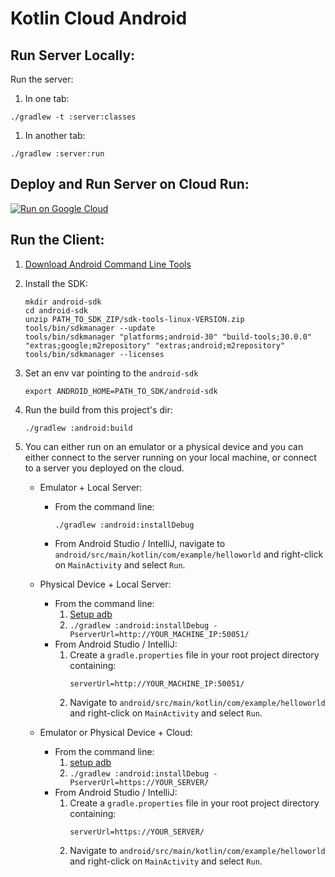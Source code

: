 # Kotlin Cloud Android

## Run Server Locally:

Run the server:
1. In one tab:
```
./gradlew -t :server:classes
```
1. In another tab:
```
./gradlew :server:run
```

## Deploy and Run Server on Cloud Run:

[![Run on Google Cloud](https://deploy.cloud.run/button.png)](https://deploy.cloud.run/?cloudshell_context=cloudrun-gbp)

## Run the Client:

1. [Download Android Command Line Tools](https://developer.android.com/studio)

1. Install the SDK:
    ```
    mkdir android-sdk
    cd android-sdk
    unzip PATH_TO_SDK_ZIP/sdk-tools-linux-VERSION.zip
    tools/bin/sdkmanager --update
    tools/bin/sdkmanager "platforms;android-30" "build-tools;30.0.0" "extras;google;m2repository" "extras;android;m2repository"
    tools/bin/sdkmanager --licenses
    ```

1. Set an env var pointing to the `android-sdk`
    ```
    export ANDROID_HOME=PATH_TO_SDK/android-sdk
    ```

1. Run the build from this project's dir:
    ```
    ./gradlew :android:build
    ```

1. You can either run on an emulator or a physical device and you can either connect to the server running on your local machine, or connect to a server you deployed on the cloud.

    * Emulator + Local Server:
        * From the command line:
            ```
            ./gradlew :android:installDebug
            ```
        * From Android Studio / IntelliJ, navigate to `android/src/main/kotlin/com/example/helloworld` and right-click on `MainActivity` and select `Run`.

    * Physical Device + Local Server:
        * From the command line:
            1. [Setup adb](https://developer.android.com/studio/run/device)
            1. `./gradlew :android:installDebug -PserverUrl=http://YOUR_MACHINE_IP:50051/`
        * From Android Studio / IntelliJ:
            1. Create a `gradle.properties` file in your root project directory containing:
                ```
                serverUrl=http://YOUR_MACHINE_IP:50051/
                ```
            1. Navigate to `android/src/main/kotlin/com/example/helloworld` and right-click on `MainActivity` and select `Run`.

    * Emulator or Physical Device + Cloud:
        * From the command line:
            1. [setup adb](https://developer.android.com/studio/run/device)
            1. `./gradlew :android:installDebug -PserverUrl=https://YOUR_SERVER/`
        * From Android Studio / IntelliJ:
            1. Create a `gradle.properties` file in your root project directory containing:
                ```
                serverUrl=https://YOUR_SERVER/
                ```
            1. Navigate to `android/src/main/kotlin/com/example/helloworld` and right-click on `MainActivity` and select `Run`.
